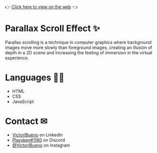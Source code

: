 👉 <a href="https://vlb-parallax-scroll-effect.netlify.app/" target="_blank">Click here to view on the web</a> 👈

# Parallax Scroll Effect ✨
Parallax scrolling is a technique in computer graphics where background images move more slowly than foreground images, creating an illusion of depth in a 2D scene and increasing the feeling of immersion in the virtual experience.

# Languages 👨‍💻

<ul>
  <li>HTML</li>
  <li>CSS</li>
  <li>JavaScript</li>
</ul>
  
 
 # Contact ✉
<ul>
<li><a href="https://www.linkedin.com/in/victorlbueno/" target="_blank">VictorlBueno</a> on LinkedIn</li>
<li><a href="discordapp.com/users/Playsken#1180" target="_blank">Playsken#1180</a> on Discord</li>
<li><a href="instagram.com/victorlbueno" target="_blank">@VictorlBueno</a> on Instagram</li></ul>
